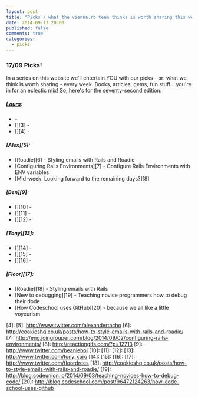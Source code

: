 ```yaml
---
layout: post
title: "Picks / what the vienna.rb team thinks is worth sharing this week"
date: 2014-09-17 20:00
published: false
comments: true
categories:
  - picks
---
```


### 17/09 Picks!

In a series on this website we'll entertain YOU with our picks - or: what we think is worth sharing - every week.
Books, articles, gems, fun stuff... you're in for an eclectic mix! So, here's for the seventy-second edition:

##### [Laura][1]:
  - [][2] -
  - [][3] -
  - [][4] -

##### [Alex][5]:
  - [Roadie][6] - Styling emails with Rails and Roadie
  - [Configuring Rails Environments][7] - Configure Rails Environments with ENV variables
  - [Mid-week. Looking forward to the remaining days?][8]

##### [Ben][9]:
  - [][10] -
  - [][11] -
  - [][12] -

##### [Tony][13]:
  - [][14] -
  - [][15] -
  - [][16] -

##### [Floor][17]:
  - [Roadie][18] - Styling emails with Rails
  - [New to debugging][19] - Teaching novice programmers how to debug their dode
  - [How Codeschool uses GitHub][20] - because we all like a little voyeurism

[1]: http://www.twitter.com/alicetragedy
[2]:
[3]:
[4]:
[5]: http://www.twitter.com/alexandertacho
[6]: http://cookieshq.co.uk/posts/how-to-style-emails-with-rails-and-roadie/
[7]: http://eng.joingrouper.com/blog/2014/09/02/configuring-rails-environments/
[8]: http://reactiongifs.com/?p=12713
[9]: http://www.twitter.com/beanieboi
[10]:
[11]:
[12]:
[13]: http://www.twitter.com/tony_xpro
[14]:
[15]:
[16]:
[17]: http://www.twitter.com/floordrees
[18]: http://cookieshq.co.uk/posts/how-to-style-emails-with-rails-and-roadie/
[19]: http://blog.codeunion.io/2014/09/03/teaching-novices-how-to-debug-code/
[20]: http://blog.codeschool.com/post/96472124263/how-code-school-uses-github
